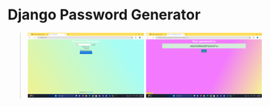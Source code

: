 # Django Password Generator
> <img src="https://github.com/Amir10t/django-password-generator/blob/master/Images/Screenshot%20(31).png" width=49.5%>
> <img src="https://github.com/Amir10t/django-password-generator/blob/master/Images/Screenshot%20(32).png" width=49.5%>
